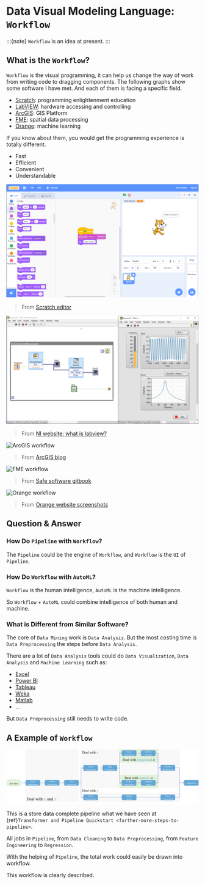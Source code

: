 # Data Visual Modeling Language: `Workflow`

:::{note}
`Workflow` is an idea at present.
:::

## What is the `Workflow`?

`Workflow` is the visual programming, it can help us change the way of work from writing code to dragging components. The following graphs show some software I have met. And each of them is facing a specific field.

- [Scratch](https://scratch.mit.edu/): programming enlightenment education
- [LabVIEW](https://www.ni.com/en-us/shop/labview.html): hardware accessing and controlling
- [ArcGIS](https://www.esri.com/en-us/arcgis/products/arcgis-pro/overview): GIS Platform
- [FME](https://www.safe.com/): spatial data processing
- [Orange](https://orangedatamining.com/): machine learning

If you know about them, you would get the programming experience is totally different.

- Fast
- Efficient
- Convenient
- Understandable

![Scratch](../_static/scratch.png)

> From [Scratch editor](https://scratch.mit.edu/projects/editor)

![LabVIEW](../_static/FME.png)

> From [NI website: what is labview?](https://www.ni.com/en-us/shop/labview.html)

![ArcGIS workflow](https://www.esri.com/arcgis-blog/wp-content/uploads/2018/01/Logical-Tools-2-1024x528.png)

> From [ArcGIS blog](https://www.esri.com/arcgis-blog/products/announcements/announcements/arcgis-pro-2-1-has-been-released/)

![FME workflow](https://safe-software.gitbooks.io/fme-desktop-data-integration-2018/content/Integration2Lab/Images/Img1.003.FMEWorkbench.png)

> From [Safe software gitbook](https://safe-software.gitbooks.io/fme-desktop-data-integration-2018/content/Integration2Lab/2.01.FMEDesktopComponents.html)

![Orange workflow](https://orangedatamining.com/screenshots/images/evaluation.png)

> From [Orange website screenshots](https://orangedatamining.com/screenshots/)

## Question & Answer

### How Do `Pipeline` with `Workflow`?

The `Pipeline` could be the engine of `Workflow`, and `Workflow` is the `UI` of `Pipeline`.

### How Do `Workflow` with `AutoML`?

`Workflow` is the human intelligence, `AutoML` is the machine intelligence.

So `Workflow` + `AutoML` could combine intelligence of both human and machine.

### What is Different from Similar Software?

The core of `Data Mining` work is `Data Analysis`.
But the most costing time is `Data Preprocessing` the steps before `Data Analysis`.

There are a lot of `Data Analysis` tools could do `Data Visualization`, `Data Analysis` and `Machine Learning` such as:

- [Excel](https://www.microsoft.com/en-us/microsoft-365/excel)
- [Power BI](https://powerbi.microsoft.com/)
- [Tableau](https://www.tableau.com/)
- [Weka](https://www.cs.waikato.ac.nz/ml/weka/)
- [Matlab](https://www.mathworks.com/)
- ...

But `Data Preprocessing` still needs to write code.

## A Example of `Workflow`

![Store data pipeline](../_static/store-data-pipeline.png)

This is a store data complete pipeline what we have seen at {ref}`Transformer and Pipeline Quickstart <further-more-steps-to-pipeline>`.

All jobs in `Pipeline`, from `Data Cleaning` to `Data Preprocessing`, from `Feature Engineering` to `Regression`.

With the helping of `Pipeline`, the total work could easily be drawn into workflow.

This workflow is clearly described.
